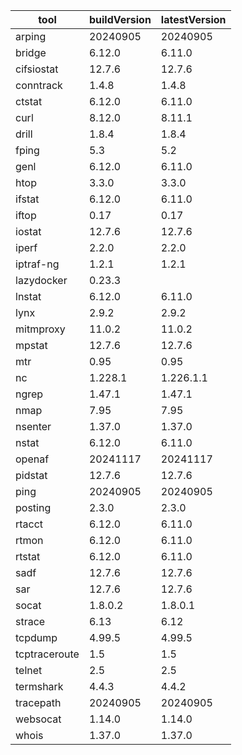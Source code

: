 | tool | buildVersion | latestVersion |
|------|--------------|---------------|
| arping | 20240905 | 20240905 |
| bridge | 6.12.0 | 6.11.0 |
| cifsiostat | 12.7.6 | 12.7.6 |
| conntrack | 1.4.8 | 1.4.8 |
| ctstat | 6.12.0 | 6.11.0 |
| curl | 8.12.0 | 8.11.1 |
| drill | 1.8.4 | 1.8.4 |
| fping | 5.3 | 5.2 |
| genl | 6.12.0 | 6.11.0 |
| htop | 3.3.0 | 3.3.0 |
| ifstat | 6.12.0 | 6.11.0 |
| iftop | 0.17 | 0.17 |
| iostat | 12.7.6 | 12.7.6 |
| iperf | 2.2.0 | 2.2.0 |
| iptraf-ng | 1.2.1 | 1.2.1 |
| lazydocker | 0.23.3 |  |
| lnstat | 6.12.0 | 6.11.0 |
| lynx | 2.9.2 | 2.9.2 |
| mitmproxy | 11.0.2 | 11.0.2 |
| mpstat | 12.7.6 | 12.7.6 |
| mtr | 0.95 | 0.95 |
| nc | 1.228.1 | 1.226.1.1 |
| ngrep | 1.47.1 | 1.47.1 |
| nmap | 7.95 | 7.95 |
| nsenter | 1.37.0 | 1.37.0 |
| nstat | 6.12.0 | 6.11.0 |
| openaf | 20241117 | 20241117 |
| pidstat | 12.7.6 | 12.7.6 |
| ping | 20240905 | 20240905 |
| posting | 2.3.0 | 2.3.0 |
| rtacct | 6.12.0 | 6.11.0 |
| rtmon | 6.12.0 | 6.11.0 |
| rtstat | 6.12.0 | 6.11.0 |
| sadf | 12.7.6 | 12.7.6 |
| sar | 12.7.6 | 12.7.6 |
| socat | 1.8.0.2 | 1.8.0.1 |
| strace | 6.13 | 6.12 |
| tcpdump | 4.99.5 | 4.99.5 |
| tcptraceroute | 1.5 | 1.5 |
| telnet | 2.5 | 2.5 |
| termshark | 4.4.3 | 4.4.2 |
| tracepath | 20240905 | 20240905 |
| websocat | 1.14.0 | 1.14.0 |
| whois | 1.37.0 | 1.37.0 |

